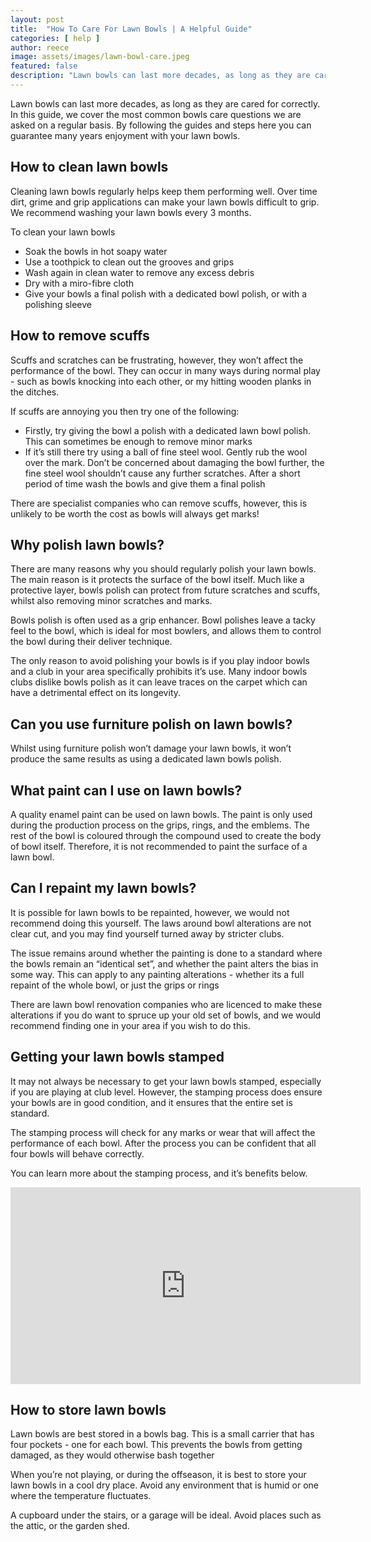 ```yaml
---
layout: post
title:  "How To Care For Lawn Bowls | A Helpful Guide"
categories: [ help ]
author: reece
image: assets/images/lawn-bowl-care.jpeg
featured: false
description: "Lawn bowls can last more decades, as long as they are cared for correctly. In this guide, we cover the most common bowls care questions we are asked on a regular basis"
---
```


Lawn bowls can last more decades, as long as they are cared for correctly. In this guide, we cover the most common bowls care questions we are asked on a regular basis. By following the guides and steps here you can guarantee many years enjoyment with your lawn bowls.

## How to clean lawn bowls

Cleaning lawn bowls regularly helps keep them performing well. Over time dirt, grime and grip applications can make your lawn bowls difficult to grip. We recommend washing your lawn bowls every 3 months. 

To clean your lawn bowls

* Soak the bowls in hot soapy water
* Use a toothpick to clean out the grooves and grips
* Wash again in clean water to remove any excess debris
* Dry with a miro-fibre cloth
* Give your bowls a final polish with a dedicated bowl polish, or with a polishing sleeve

## How to remove scuffs

Scuffs and scratches can be frustrating, however, they won’t affect the performance of the bowl. They can occur in many ways during normal play - such as bowls knocking into each other, or my hitting wooden planks in the ditches.

If scuffs are annoying you then try one of the following:

* Firstly, try giving the bowl a polish with a dedicated lawn bowl polish. This can sometimes be enough to remove minor marks
* If it’s still there try using a ball of fine steel wool. Gently rub the wool over the mark. Don’t be concerned about damaging the bowl further, the fine steel wool shouldn’t cause any further scratches. After a short period of time wash the bowls and give them a final polish


There are specialist companies who can remove scuffs, however, this is unlikely to be worth the cost as bowls will always get marks!

## Why polish lawn bowls?

There are many reasons why you should regularly polish your lawn bowls. The main reason is it protects the surface of the bowl itself. Much like a protective layer, bowls polish can protect from future scratches and scuffs, whilst also removing minor scratches and marks.

Bowls polish is often used as a grip enhancer. Bowl polishes leave a tacky feel to the bowl, which is ideal for most bowlers, and allows them to control the bowl during their deliver technique.

The only reason to avoid polishing your bowls is if you play indoor bowls and a club in your area specifically prohibits it’s use. Many indoor bowls clubs dislike bowls polish as it can leave traces on the carpet which can have a detrimental effect on its longevity.

## Can you use furniture polish on lawn bowls?

Whilst using furniture polish won’t damage your lawn bowls, it won’t produce the same results as using a dedicated lawn bowls polish. 

## What paint can I use on lawn bowls?

A quality enamel paint can be used on lawn bowls. The paint is only used during the production process on the grips, rings, and the emblems. The rest of the bowl is coloured through the compound used to create the body of bowl itself. Therefore, it is not recommended to paint the surface of a lawn bowl.

## Can I repaint my lawn bowls?

It is possible for lawn bowls to be repainted, however, we would not recommend doing this yourself. The laws around bowl alterations are not clear cut, and you may find yourself turned away by stricter clubs. 

The issue remains around whether the painting is done to a standard where the bowls remain an “identical set”, and whether the paint alters the bias in some way. This can apply to any painting alterations - whether its a full repaint of the whole bowl, or just the grips or rings

There are lawn bowl renovation companies who are licenced to make these alterations if you do want to spruce up your old set of bowls, and we would recommend finding one in your area if you wish to  do this.

## Getting your lawn bowls stamped

It may not always be necessary to get your lawn bowls stamped, especially if you are playing at club level. However, the stamping process does ensure your bowls are in good condition, and it ensures that the entire set is standard.

The stamping process will check for any marks or wear that will affect the performance of each bowl. After the process you can be confident that all four bowls will behave correctly.

You can learn more about the stamping process, and it’s benefits below.

<iframe width="560" height="315" src="https://www.youtube.com/embed/3bQYfsD058E" frameborder="0" allow="accelerometer; autoplay; clipboard-write; encrypted-media; gyroscope; picture-in-picture" allowfullscreen></iframe>

## How to store lawn bowls

Lawn bowls are best stored in a bowls bag. This is a small carrier that has four pockets - one for each bowl. This prevents the bowls from getting damaged, as they would otherwise bash together 

When you’re not playing, or during the offseason, it is best to store your lawn bowls in a cool dry place. Avoid any environment that is humid or one where the temperature fluctuates.

A cupboard under the stairs, or a garage will be ideal. Avoid places such as the attic, or the garden shed.

